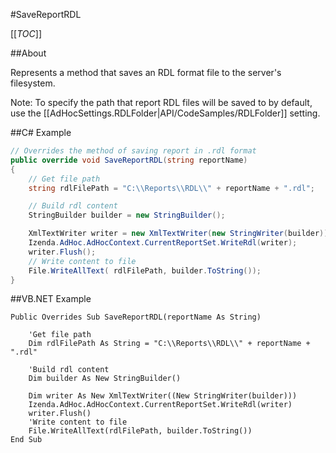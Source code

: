 #SaveReportRDL

[[_TOC_]]

##About

Represents a method that saves an RDL format file to the server's filesystem.

Note: To specify the path that report RDL files will be saved to by default, use the [[AdHocSettings.RDLFolder|API/CodeSamples/RDLFolder]] setting.

##C# Example

```csharp
// Overrides the method of saving report in .rdl format
public override void SaveReportRDL(string reportName)
{
	// Get file path
	string rdlFilePath = "C:\\Reports\\RDL\\" + reportName + ".rdl";

	// Build rdl content
	StringBuilder builder = new StringBuilder();

	XmlTextWriter writer = new XmlTextWriter(new StringWriter(builder));
	Izenda.AdHoc.AdHocContext.CurrentReportSet.WriteRdl(writer);
	writer.Flush();
	// Write content to file
	File.WriteAllText( rdlFilePath, builder.ToString());
}
```

##VB.NET Example

```visualbasic
Public Overrides Sub SaveReportRDL(reportName As String)

    'Get file path
    Dim rdlFilePath As String = "C:\\Reports\\RDL\\" + reportName + ".rdl"

    'Build rdl content
    Dim builder As New StringBuilder()

    Dim writer As New XmlTextWriter((New StringWriter(builder)))
    Izenda.AdHoc.AdHocContext.CurrentReportSet.WriteRdl(writer)
    writer.Flush()
    'Write content to file
    File.WriteAllText(rdlFilePath, builder.ToString())
End Sub
```